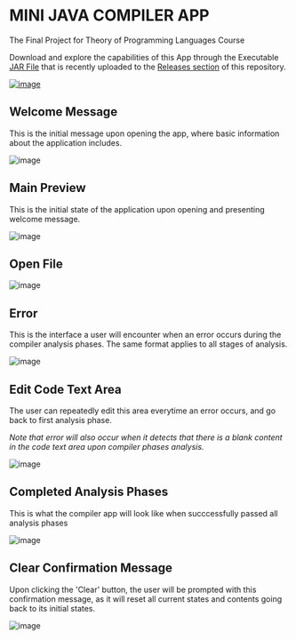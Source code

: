 # MINI JAVA COMPILER APP
The Final Project for Theory of Programming Languages Course

Download and explore the capabilities of this App through the Executable [JAR File](https://github.com/ClarkBelen/MINI-JAVA-COMPILER/releases/download/TOPL_Final-Project/Final-Project_TOPL.jar) that is recently uploaded to the [Releases section](https://github.com/ClarkBelen/MINI-JAVA-COMPILER/releases/tag/TOPL_Final-Project) of this repository. 

[![image](https://github.com/ClarkBelen/MINI-JAVA-COMPILER/assets/142368338/c4e618ed-1ce5-4576-bf97-cb94365a5bb1)](https://github.com/ClarkBelen/MINI-JAVA-COMPILER/releases/tag/TOPL_Final-Project)


## Welcome Message
This is the initial message upon opening the app, where basic information about the application includes.

![image](https://github.com/ClarkBelen/Final-Project_TOPL/assets/142368338/1989ee30-6c29-47ed-b39c-b746596a5159)

## Main Preview
This is the initial state of the application upon opening and presenting welcome message.

![image](https://github.com/ClarkBelen/Final-Project_TOPL/assets/142368338/6186a930-f867-4266-af8b-ec335bcdcc23)

## Open File

![image](https://github.com/ClarkBelen/Final-Project_TOPL/assets/142368338/d4d78e3d-1045-4e6c-9bc5-0fa6b337724a)

## Error
This is the interface a user will encounter when an error occurs during the compiler analysis phases. The same format applies to all stages of analysis.

![image](https://github.com/ClarkBelen/Final-Project_TOPL/assets/142368338/359427cb-8cfc-48e9-8698-9f1c273a74e8)

## Edit Code Text Area
The user can repeatedly edit this area everytime an error occurs, and go back to first analysis phase. 

*Note that error will also occur when it detects that there is a blank content in the code text area upon compiler phases analysis.*

![image](https://github.com/ClarkBelen/Final-Project_TOPL/assets/142368338/f2176a51-f4d1-497f-b15f-dffed67b83f9)

## Completed Analysis Phases
This is what the compiler app will look like when succcessfully passed all analysis phases 

![image](https://github.com/ClarkBelen/Final-Project_TOPL/assets/142368338/2b5ddfff-fefc-44ba-b70f-ab50efa20697)

## Clear Confirmation Message
Upon clicking the 'Clear' button, the user will be prompted with this confirmation message, as it will reset all current states and contents going back to its initial states.

![image](https://github.com/ClarkBelen/Final-Project_TOPL/assets/142368338/2c9fbf5b-0ccb-480c-9919-8bbe7b7119ca)





